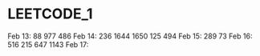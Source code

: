 # LEETCODE_1

Feb 13: 88 977 486
Feb 14: 236 1644 1650 125 494
Feb 15: 289 73
Feb 16: 516 215 647 1143
Feb 17: 